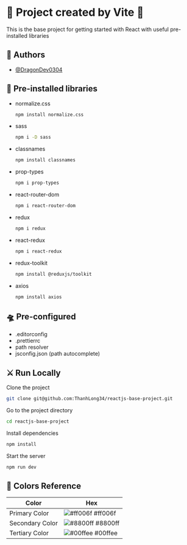 # 🐧 Project created by Vite 🐧
This is the base project for getting started with React with useful pre-installed libraries

## 🤖 Authors

- [@DragonDev0304](https://github.com/ThanhLong34)

## 🚀 Pre-installed libraries

- normalize.css
	```bash
	npm install normalize.css
	```
- sass
	```bash
	npm i -D sass
	```
- classnames
	```bash
	npm install classnames
	```
- prop-types
	```bash
	npm i prop-types
	```
- react-router-dom
	```bash
	npm i react-router-dom
	```
- redux
	```bash
	npm i redux
	```
- react-redux
	```bash
	npm i react-redux
	```
- redux-toolkit
	```bash
	npm install @reduxjs/toolkit
	```
- axios
	```bash
	npm install axios
	```

## 🛸 Pre-configured

- .editorconfig
- .prettierrc
- path resolver
- jsconfig.json (path autocomplete)

## ⚔️ Run Locally

Clone the project

```bash
git clone git@github.com:ThanhLong34/reactjs-base-project.git
```

Go to the project directory

```bash
cd reactjs-base-project
```

Install dependencies

```bash
npm install
```

Start the server

```bash
npm run dev
```

## 🌈 Colors Reference 

| Color             | Hex                                                                |
| ----------------- | ------------------------------------------------------------------ |
| Primary Color | ![#ff006f](https://via.placeholder.com/10/ff006f?text=+) #ff006f |
| Secondary Color | ![#8800ff](https://via.placeholder.com/10/8800ff?text=+) #8800ff |
| Tertiary Color | ![#00ffee](https://via.placeholder.com/10/00ffee?text=+) #00ffee |
